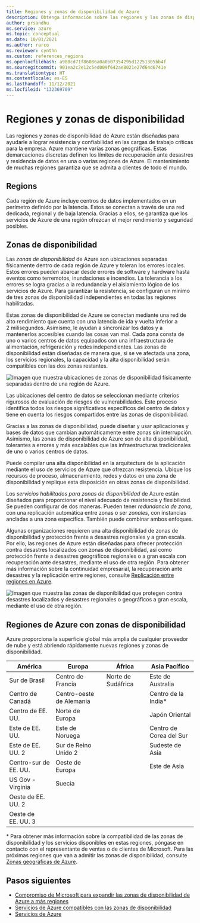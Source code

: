 ```yaml
---
title: Regiones y zonas de disponibilidad de Azure
description: Obtenga información sobre las regiones y las zonas de disponibilidad y su funcionamiento para lograr una auténtica resistencia.
author: prsandhu
ms.service: azure
ms.topic: conceptual
ms.date: 10/01/2021
ms.author: rarco
ms.reviewer: cynthn
ms.custom: references_regions
ms.openlocfilehash: a980cd71f86086a0a0b07354295d12251305bb4f
ms.sourcegitcommit: 901ea2c2e12c5ed009f642ae8021e27d64d6741e
ms.translationtype: HT
ms.contentlocale: es-ES
ms.lasthandoff: 11/12/2021
ms.locfileid: "132369709"
---
```

# <a name="regions-and-availability-zones"></a>Regiones y zonas de disponibilidad

Las regiones y zonas de disponibilidad de Azure están diseñadas para ayudarle a lograr resistencia y confiabilidad en las cargas de trabajo críticas para la empresa. Azure mantiene varias zonas geográficas. Estas demarcaciones discretas definen los límites de recuperación ante desastres y residencia de datos en una o varias regiones de Azure. El mantenimiento de muchas regiones garantiza que se admita a clientes de todo el mundo.

## <a name="regions"></a>Regions

Cada región de Azure incluye centros de datos implementados en un perímetro definido por la latencia. Estos se conectan a través de una red dedicada, regional y de baja latencia. Gracias a ellos, se garantiza que los servicios de Azure de una región ofrezcan el mejor rendimiento y seguridad posibles.

## <a name="availability-zones"></a>Zonas de disponibilidad

Las *zonas de disponibilidad* de Azure son ubicaciones separadas físicamente dentro de cada región de Azure y toleran los errores locales. Estos errores pueden abarcar desde errores de software y hardware hasta eventos como terremotos, inundaciones e incendios. La tolerancia a los errores se logra gracias a la redundancia y el aislamiento lógico de los servicios de Azure. Para garantizar la resistencia, se configuran un mínimo de tres zonas de disponibilidad independientes en todas las regiones habilitadas.

Estas zonas de disponibilidad de Azure se conectan mediante una red de alto rendimiento que cuenta con una latencia de ida y vuelta inferior a 2 milisegundos. Asimismo, le ayudan a sincronizar los datos y a mantenerlos accesibles cuando las cosas van mal. Cada zona consta de uno o varios centros de datos equipados con una infraestructura de alimentación, refrigeración y redes independientes. Las zonas de disponibilidad están diseñadas de manera que, si se ve afectada una zona, los servicios regionales, la capacidad y la alta disponibilidad serán compatibles con las dos zonas restantes.

![Imagen que muestra ubicaciones de zonas de disponibilidad físicamente separadas dentro de una región de Azure.](media/availability-zones.png)

Las ubicaciones del centro de datos se seleccionan mediante criterios rigurosos de evaluación de riesgos de vulnerabilidades. Este proceso identifica todos los riesgos significativos específicos del centro de datos y tiene en cuenta los riesgos compartidos entre las zonas de disponibilidad.

Gracias a las zonas de disponibilidad, puede diseñar y usar aplicaciones y bases de datos que cambian automáticamente entre zonas sin interrupción. Asimismo, las zonas de disponibilidad de Azure son de alta disponibilidad, tolerantes a errores y más escalables que las infraestructuras tradicionales de uno o varios centros de datos.

Puede compilar una alta disponibilidad en la arquitectura de la aplicación mediante el uso de servicios de Azure que ofrezcan resistencia. Ubique los recursos de proceso, almacenamiento, redes y datos en una zona de disponibilidad y replique esta disposición en otras zonas de disponibilidad.

Los *servicios habilitados para zonas de disponibilidad* de Azure están diseñados para proporcionar el nivel adecuado de resistencia y flexibilidad. Se pueden configurar de dos maneras. Pueden tener *redundancia de zona*, con una replicación automática entre zonas o ser *zonales*, con instancias ancladas a una zona específica. También puede combinar ambos enfoques.

Algunas organizaciones requieren una alta disponibilidad de zonas de disponibilidad y protección frente a desastres regionales y a gran escala. Por ello, las regiones de Azure están diseñadas para ofrecer protección contra desastres localizados con zonas de disponibilidad, así como protección frente a desastres geográficos regionales o a gran escala con recuperación ante desastres, mediante el uso de otra región. Para obtener más información sobre la continuidad empresarial, la recuperación ante desastres y la replicación entre regiones, consulte [Replicación entre regiones en Azure](../best-practices-availability-paired-regions.md).

![Imagen que muestra las zonas de disponibilidad que protegen contra desastres localizados y desastres regionales o geográficos a gran escala, mediante el uso de otra región.](media/availability-zones-region-geography.png)

## <a name="azure-regions-with-availability-zones"></a>Regiones de Azure con zonas de disponibilidad

Azure proporciona la superficie global más amplia de cualquier proveedor de nube y está abriendo rápidamente nuevas regiones y zonas de disponibilidad.

| América | Europa | África | Asia Pacífico |
|--------------------|----------------------|---------------------|----------------|
| Sur de Brasil | Centro de Francia | Norte de Sudáfrica | Este de Australia |
| Centro de Canadá | Centro-oeste de Alemania | | Centro de la India\* |
| Centro de EE. UU. | Norte de Europa | | Japón Oriental |
| Este de EE. UU. | Este de Noruega | | Centro de Corea del Sur |
| Este de EE. UU. 2 | Sur de Reino Unido 2 | | Sudeste de Asia |
| Centro-sur de EE. UU. | Oeste de Europa |  | Este de Asia |
| US Gov - Virginia | Suecia | | |
| Oeste de EE. UU. 2 | | | |
| Oeste de EE. UU. 3 | | | |

\* Para obtener más información sobre la compatibilidad de las zonas de disponibilidad y los servicios disponibles en estas regiones, póngase en contacto con el representante de ventas o de clientes de Microsoft. Para las próximas regiones que van a admitir las zonas de disponibilidad, consulte [Zonas geográficas de Azure](https://azure.microsoft.com/global-infrastructure/geographies/).

## <a name="next-steps"></a>Pasos siguientes

- [Compromiso de Microsoft para expandir las zonas de disponibilidad de Azure a más regiones](https://azure.microsoft.com/blog/our-commitment-to-expand-azure-availability-zones-to-more-regions/)
- [Servicios de Azure compatibles con las zonas de disponibilidad](az-region.md)
- [Servicios de Azure](region-types-service-categories-azure.md)
